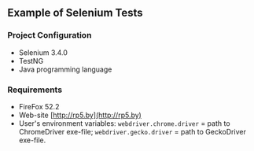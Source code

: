 ## Example of Selenium Tests

### Project Configuration
- Selenium 3.4.0
- TestNG
- Java programming language 

### Requirements
* FireFox 52.2
* Web-site [http://rp5.by](http://rp5.by)  
* User's environment variables: 
<code>webdriver.chrome.driver</code> = path to ChromeDriver exe-file;
<code>webdriver.gecko.driver</code> = path to GeckoDriver exe-file.



